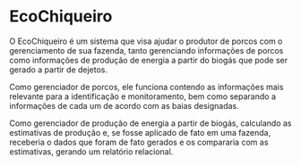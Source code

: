 # EcoChiqueiro
<p>  O EcoChiqueiro é um sistema que visa ajudar o produtor de porcos com o gerenciamento de sua fazenda, tanto gerenciando informações de porcos como informações de produção de energia a partir do biogás que pode ser gerado a partir de dejetos.
<p>  Como gerenciador de porcos, ele funciona contendo as informações mais relevante para a identificação e monitoramento, bem como separando a informações de cada um de acordo com as baias designadas.
<p>  Como gerenciador de produção de energia a partir de biogás, calculando as estimativas de produção e, se fosse aplicado de fato em uma fazenda, receberia o dados que foram de fato gerados e os compararia com as estimativas, gerando um relatório relacional.
